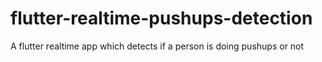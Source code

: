 # flutter-realtime-pushups-detection
A flutter realtime app which detects if a person is doing pushups or not
